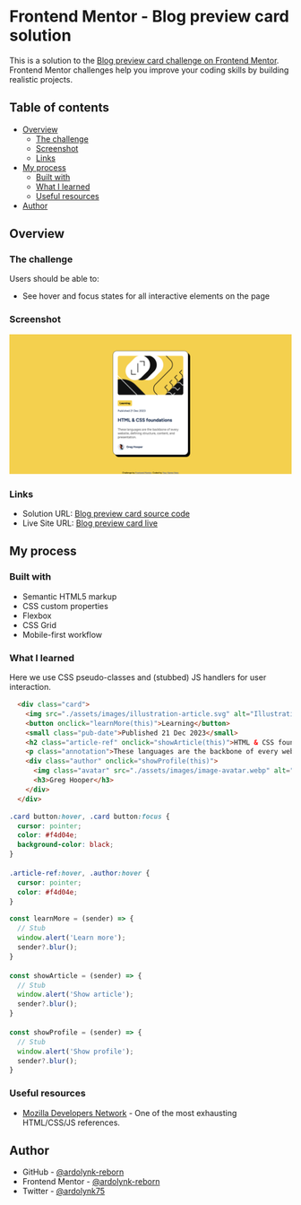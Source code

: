 # Frontend Mentor - Blog preview card solution

This is a solution to the [Blog preview card challenge on Frontend Mentor](https://www.frontendmentor.io/challenges/blog-preview-card-ckPaj01IcS). Frontend Mentor challenges help you improve your coding skills by building realistic projects. 

## Table of contents

- [Overview](#overview)
  - [The challenge](#the-challenge)
  - [Screenshot](#screenshot)
  - [Links](#links)
- [My process](#my-process)
  - [Built with](#built-with)
  - [What I learned](#what-i-learned)
  - [Useful resources](#useful-resources)
- [Author](#author)

## Overview

### The challenge

Users should be able to:

- See hover and focus states for all interactive elements on the page

### Screenshot

![](./screenshot.png)

### Links

- Solution URL: [Blog preview card source code](https://github.com/ardolynk-reborn/frontend-mentor/tree/main/blog-preview-card-main)
- Live Site URL: [Blog preview card live](https://ardolynk-reborn.github.io/frontend-mentor/blog-preview-card-main)

## My process

### Built with

- Semantic HTML5 markup
- CSS custom properties
- Flexbox
- CSS Grid
- Mobile-first workflow

### What I learned

Here we use CSS pseudo-classes and (stubbed) JS handlers for user interaction.

```html
  <div class="card">
    <img src="./assets/images/illustration-article.svg" alt="Illustration" />
    <button onclick="learnMore(this)">Learning</button>
    <small class="pub-date">Published 21 Dec 2023</small>
    <h2 class="article-ref" onclick="showArticle(this)">HTML & CSS foundations</h2>
    <p class="annotation">These languages are the backbone of every website, defining structure, content, and presentation.</p>
    <div class="author" onclick="showProfile(this)">
      <img class="avatar" src="./assets/images/image-avatar.webp" alt="Avatar" />
      <h3>Greg Hooper</h3>
    </div>
  </div>
```
```css
.card button:hover, .card button:focus {
  cursor: pointer;
  color: #f4d04e;
  background-color: black;
}

.article-ref:hover, .author:hover {
  cursor: pointer;
  color: #f4d04e;
}
```
```js
const learnMore = (sender) => {
  // Stub
  window.alert('Learn more');
  sender?.blur();
}

const showArticle = (sender) => {
  // Stub
  window.alert('Show article');
  sender?.blur();
}

const showProfile = (sender) => {
  // Stub
  window.alert('Show profile');
  sender?.blur();
}
```

### Useful resources

- [Mozilla Developers Network](https://developer.mozilla.org) - One of the most exhausting HTML/CSS/JS references.

## Author

- GitHub - [@ardolynk-reborn](https://github.com/ardolynk-reborn)
- Frontend Mentor - [@ardolynk-reborn](https://www.frontendmentor.io/profile/ardolynk-reborn)
- Twitter - [@ardolynk75](https://x.com/ardolynk75)
